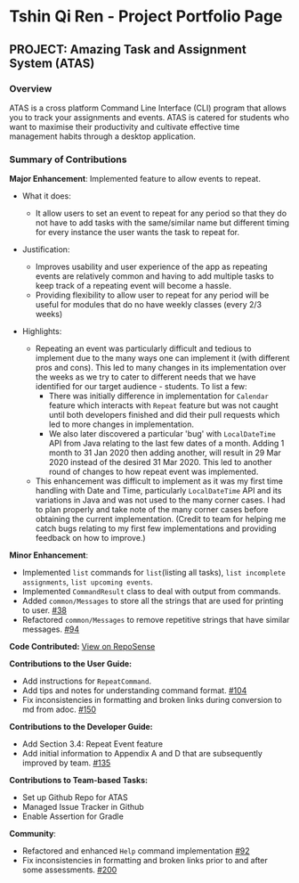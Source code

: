 # Tshin Qi Ren - Project Portfolio Page

## PROJECT: Amazing Task and Assignment System (ATAS)

### Overview
ATAS is a cross platform Command Line Interface (CLI) program that allows you to track your assignments and events. 
ATAS is catered for students who want to maximise their productivity and cultivate effective time management habits through a desktop application.

### Summary of Contributions
**Major Enhancement**: Implemented feature to allow events to repeat.
- What it does: 
  - It allow users to set an event to repeat for any period so that they do not have to add tasks with the same/similar name but
    different timing for every instance the user wants the task to repeat for.

- Justification:
  - Improves usability and user experience of the app as repeating events are relatively common and having to add multiple tasks to keep
   track of a repeating event will become a hassle. 
  - Providing flexibility to allow user to repeat for any period will be useful for modules that do no have weekly classes (every 2/3
   weeks) 

- Highlights: 
  - Repeating an event was particularly difficult and tedious to implement due to the many ways one can implement it (with different pros
   and cons). This led to many changes in its implementation over the weeks as we try to cater to different needs that we have identified for 
   our target audience - students. To list a few:
    - There was initially difference in implementation for `Calendar` feature which interacts with `Repeat` feature but was not caught
    until both developers finished and did their pull requests which led to more changes in implementation.
    - We also later discovered a particular 'bug' with `LocalDateTime` API from Java relating to the last few dates of a month. Adding 1
    month to 31 Jan 2020 then adding another, will result in 29 Mar 2020 instead of the desired 31 Mar 2020. This led to another round of
    changes to how repeat event was implemented.  
  - This enhancement was difficult to implement as it was my first time handling with Date and Time, particularly `LocalDateTime` API and
   its variations in Java and was not used to the many corner cases. I had to plan properly and take note of the many corner cases before
   obtaining the current implementation. 
   (Credit to team for helping me catch bugs relating to my first few implementations and providing feedback on how to improve.)

**Minor Enhancement**: 
- Implemented `list` commands for `list`(listing all tasks), `list incomplete assignments`, `list upcoming events`.
- Implemented `CommandResult` class to deal with output from commands.
- Added `common/Messages` to store all the strings that are used for printing to user. [#38](https://github.com/AY1920S2-CS2113T-M16-1/tp/pull/38)
- Refactored `common/Messages` to remove repetitive strings that have similar messages. [#94](https://github.com/AY1920S2-CS2113T-M16-1/tp/pull/94)

**Code Contributed:** [View on RepoSense](https://nus-cs2113-ay1920s2.github.io/tp-dashboard/#breakdown=true&search=e0309556&sort=groupTitle&sortWithin=title&since=2020-03-01&timeframe=commit&mergegroup=false&groupSelect=groupByRepos&tabOpen=true&tabType=authorship&tabAuthor=e0309556&tabRepo=AY1920S2-CS2113T-M16-1%2Ftp%5Bmaster%5D)


**Contributions to the User Guide:**
- Add instructions for `RepeatCommand`. 
- Add tips and notes for understanding command format. [#104](https://github.com/AY1920S2-CS2113T-M16-1/tp/pull/104/files)
- Fix inconsistencies in formatting and broken links during conversion to md from adoc. [#150](https://github.com/AY1920S2-CS2113T-M16-1/tp/pull/150/files)

**Contributions to the Developer Guide:**
- Add Section 3.4: Repeat Event feature
- Add initial information to Appendix A and D that are subsequently improved by team. [#135](https://github.com/AY1920S2-CS2113T-M16-1/tp/pull/135/files)

**Contributions to Team-based Tasks:**
- Set up Github Repo for ATAS 
- Managed Issue Tracker in Github
- Enable Assertion for Gradle

**Community**:
- Refactored and enhanced `Help` command implementation [#92](https://github.com/AY1920S2-CS2113T-M16-1/tp/pull/92)
- Fix inconsistencies in formatting and broken links prior to and after some assessments. [#200](https://github.com/AY1920S2-CS2113T-M16-1/tp/pull/200/files)
